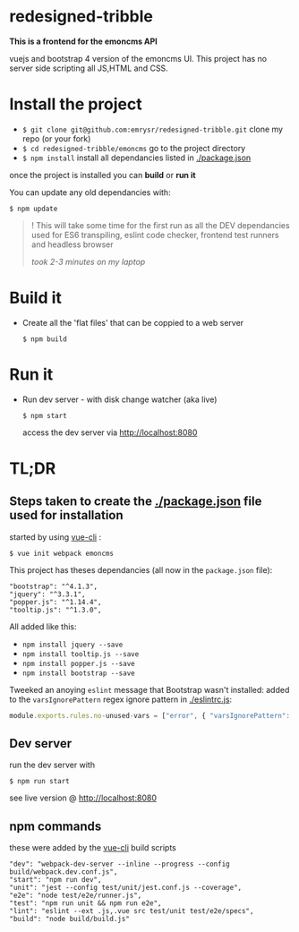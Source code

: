 # redesigned-tribble
**This is a frontend for the emoncms API**

vuejs and bootstrap 4 version of the emoncms UI. This project has no server side scripting all JS,HTML and CSS.

# Install the project
- `$ git clone git@github.com:emrysr/redesigned-tribble.git` clone my repo (or your fork)
- `$ cd redesigned-tribble/emoncms` go to the project directory
- `$ npm install` install all dependancies listed in [./package.json]()

once the project is installed you can **build** or **run it**

You can update any old dependancies with:
```
$ npm update
```
> ! This will take some time for the first run as all the DEV dependancies used for ES6 transpiling, eslint code checker, frontend test runners and headless browser
>
> *took 2-3 minutes on my laptop* 

# Build it
- Create all the 'flat files' that can be coppied to a web server
  ```
  $ npm build
  ```
 
# Run it
- Run dev server - with disk change watcher (aka live)
  ```
  $ npm start
  ```
  access the dev server via [http://localhost:8080]()


# **TL;DR**

## Steps taken to create the [./package.json]() file used for installation

started by using [vue-cli](https://cli.vuejs.org/) :
```
$ vue init webpack emoncms
```

This project has theses dependancies (all now in the `package.json` file):

    "bootstrap": "^4.1.3",
    "jquery": "^3.3.1",
    "popper.js": "^1.14.4",
    "tooltip.js": "^1.3.0",

All added like this:
- `npm install jquery --save`
- `npm install tooltip.js --save`
- `npm install popper.js --save`
- `npm install bootstrap --save`

Tweeked an anoying `eslint` message that Bootstrap wasn't installed:
added to the `varsIgnorePattern` regex ignore pattern in [./eslintrc.js]():
```javascript
module.exports.rules.no-unused-vars = ["error", { "varsIgnorePattern": "Bootstrap" }]
```


## Dev server
run the dev server with
```
$ npm run start
```

see live version @ [http://localhost:8080]()


## npm commands 
these were added by the [vue-cli](https://cli.vuejs.org/) build scripts

    "dev": "webpack-dev-server --inline --progress --config build/webpack.dev.conf.js",
    "start": "npm run dev",
    "unit": "jest --config test/unit/jest.conf.js --coverage",
    "e2e": "node test/e2e/runner.js",
    "test": "npm run unit && npm run e2e",
    "lint": "eslint --ext .js,.vue src test/unit test/e2e/specs",
    "build": "node build/build.js"